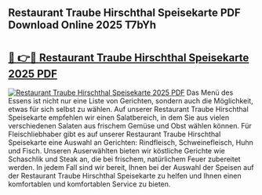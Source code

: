 ## Restaurant Traube Hirschthal Speisekarte PDF Download Online 2025 T7bYh

# <h2><a href="http://gcao06.nevu.top/?p=Restaurant+Traube+Hirschthal+Speisekarte">🔗 👉🔴 Restaurant Traube Hirschthal Speisekarte 2025 PDF</a></h2>

[![Restaurant Traube Hirschthal Speisekarte 2025 PDF](https://i.imgur.com/dBaPXMq.png)](http://gcao06.nevu.top/?p=Restaurant+Traube+Hirschthal+Speisekarte)
Das Menü des Essens ist nicht nur eine Liste von Gerichten, sondern auch die Möglichkeit, etwas für sich selbst zu wählen. Auf unserer Restaurant Traube Hirschthal Speisekarte empfehlen wir einen Salatbereich, in dem Sie aus vielen verschiedenen Salaten aus frischem Gemüse und Obst wählen können. Für Fleischliebhaber gibt es auf unserer Restaurant Traube Hirschthal Speisekarte eine Auswahl an Gerichten: Rindfleisch, Schweinefleisch, Huhn und Fisch. Unseren Auserwählten bieten wir köstliche Gerichte wie Schaschlik und Steak an, die bei frischem, natürlichem Feuer zubereitet werden. In jedem Fall sind wir bereit, Ihnen bei der Auswahl der Speisen auf der Restaurant Traube Hirschthal Speisekarte zu helfen und Ihnen einen komfortablen und komfortablen Service zu bieten.
